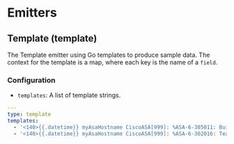 # Emitters

## Template (template)

The Template emitter using Go templates to produce sample data. The context for
the template is a map, where each key is the name of a `field`.

### Configuration

- `templates`: A list of template strings.

```yaml
---
type: template
templates:
  - '<140>{{.datetime}} myAsaHostname CiscoASA[999]: %ASA-6-305011: Built dynamic TCP translation from inside:{{.src_ip}}/{{.src_port}} to outside:{{.dst_ip}}/{{.dst_port}}'
  - '<140>{{.datetime}} myAsaHostname CiscoASA[999]: %ASA-6-302016: Teardown UDP connection {{.connection_id}} for outside:{{.dst_ip}}/{{.dst_port}} to inside:{{.src_ip}}/{{.src_port}} duration 0:00:00 bytes {{.byte_count}}'
```
